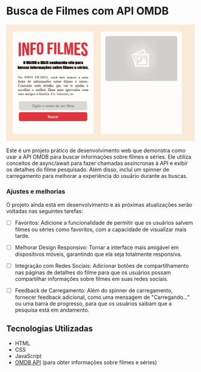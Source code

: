 # Busca de Filmes com API OMDB

![](https://github.com/kinishii1/Infofilmes/blob/main/infofilmes.gif)

Este é um projeto prático de desenvolvimento web que demonstra como usar a API OMDB para buscar informações sobre filmes e séries. Ele utiliza conceitos de async/await para fazer chamadas assíncronas à API e exibir os detalhes do filme pesquisado. Além disso, inclui um spinner de carregamento para melhorar a experiência do usuário durante as buscas.

### Ajustes e melhorias

O projeto ainda está em desenvolvimento e as próximas atualizações serão voltadas nas seguintes tarefas:

- [ ] Favoritos: Adicione a funcionalidade de permitir que os usuários salvem filmes ou séries como favoritos, com a capacidade de visualizar mais tarde.
- [ ] Melhorar Design Responsivo: Tornar a interface mais amigável em dispositivos móveis, garantindo que ela seja totalmente responsiva.
- [ ] Integração com Redes Sociais: Adicionar botões de compartilhamento nas páginas de detalhes do filme para que os usuários possam compartilhar informações sobre filmes em suas redes sociais.
- [ ] Feedback de Carregamento: Além do spinner de carregamento, fornecer feedback adicional, como uma mensagem de "Carregando..." ou uma barra de progresso, para que os usuários saibam que a pesquisa está em andamento.


## Tecnologias Utilizadas

- HTML
- CSS 
- JavaScript 
- [OMDB API](http://www.omdbapi.com/) (para obter informações sobre filmes e séries)
